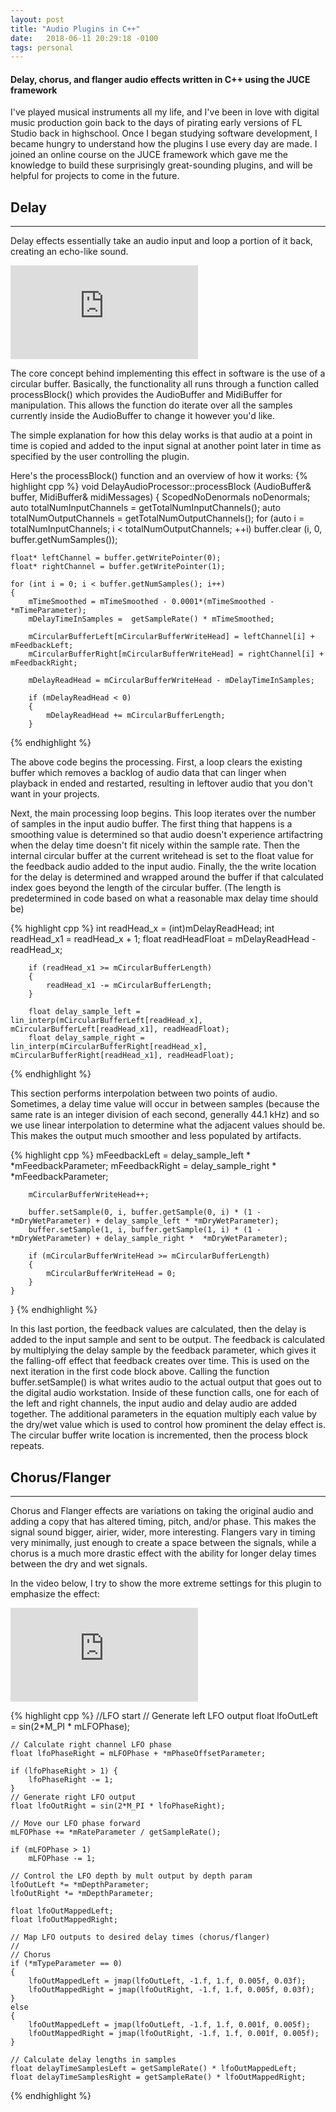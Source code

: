 ```yaml
---
layout: post
title: "Audio Plugins in C++"
date:   2018-06-11 20:29:18 -0100
tags: personal
---
```


#### Delay, chorus, and flanger audio effects written in C++ using the JUCE framework

I've played musical instruments all my life, and I've been in love with digital music production
goin back to the days of pirating early versions of FL Studio back in highschool. Once I began studying
software development, I became hungry to understand how the plugins I use every day are made. I joined an
online course on the JUCE framework which gave me the knowledge to build these surprisingly great-sounding
plugins, and will be helpful for projects to come in the future.


## Delay
----
 
Delay effects essentially take an audio input and loop a portion of it back, creating an echo-like sound.
<div style="width: 100%; margin: auto auto auto auto;">
    <div class="ytcontainer">
        <iframe class="ytframe" src="https://www.youtube.com/embed/avp0D5dOahk"
         frameborder="0" allowfullscreen></iframe>
    </div>
</div>
 
The core concept behind implementing this effect in software is the use of a circular buffer. Basically, the functionality all runs through a function
called processBlock() which provides the AudioBuffer and MidiBuffer for manipulation. This allows the function do iterate over all the samples currently inside the AudioBuffer to change it however you'd like.

The simple explanation for how this delay works is that audio at a point in time is copied and added to the input signal at another point later in time as specified by the user controlling the plugin.


Here's the processBlock() function and an overview of how it works:
{% highlight cpp %}
void DelayAudioProcessor::processBlock (AudioBuffer<float>& buffer, MidiBuffer& midiMessages)
{
    ScopedNoDenormals noDenormals;
    auto totalNumInputChannels  = getTotalNumInputChannels();
    auto totalNumOutputChannels = getTotalNumOutputChannels();
    for (auto i = totalNumInputChannels; i < totalNumOutputChannels; ++i)
        buffer.clear (i, 0, buffer.getNumSamples());
    
    float* leftChannel = buffer.getWritePointer(0);
    float* rightChannel = buffer.getWritePointer(1);
    
    for (int i = 0; i < buffer.getNumSamples(); i++)
    {
        mTimeSmoothed = mTimeSmoothed - 0.0001*(mTimeSmoothed - *mTimeParameter);
        mDelayTimeInSamples =  getSampleRate() * mTimeSmoothed;
        
        mCircularBufferLeft[mCircularBufferWriteHead] = leftChannel[i] + mFeedbackLeft;
        mCircularBufferRight[mCircularBufferWriteHead] = rightChannel[i] + mFeedbackRight;
        
        mDelayReadHead = mCircularBufferWriteHead - mDelayTimeInSamples;
        
        if (mDelayReadHead < 0)
        {
            mDelayReadHead += mCircularBufferLength;
        }
{% endhighlight %}

The above code begins the processing. First, a loop clears the existing buffer which removes a backlog of audio data that can linger when playback in ended and restarted, resulting in leftover audio that you don't want in your projects.

Next, the main processing loop begins. This loop iterates over the number of samples in the input audio buffer. The first thing that happens is a smoothing value is determined so that audio doesn't experience artifactring when the delay time doesn't fit nicely within the sample rate. Then the internal circular buffer at the current writehead is set to the float value for the feedback audio added to the input audio. Finally, the the write location for the delay is determined and wrapped around the buffer if that calculated index goes beyond the length of the circular buffer. (The length is predetermined in code based on what a reasonable max delay time should be)

{% highlight cpp %}
        int readHead_x = (int)mDelayReadHead;
        int readHead_x1 = readHead_x + 1;
        float readHeadFloat = mDelayReadHead - readHead_x;
        
        if (readHead_x1 >= mCircularBufferLength)
        {
            readHead_x1 -= mCircularBufferLength;
        }
        
        float delay_sample_left = lin_interp(mCircularBufferLeft[readHead_x], mCircularBufferLeft[readHead_x1], readHeadFloat);
        float delay_sample_right = lin_interp(mCircularBufferRight[readHead_x], mCircularBufferRight[readHead_x1], readHeadFloat);
{% endhighlight %}
 

This section performs interpolation between two points of audio. Sometimes, a delay time value will occur in between samples (because the same rate is an integer division of each second, generally 44.1 kHz) and so we use linear interpolation to determine what the adjacent values should be. This makes the output much smoother and less populated by artifacts.

{% highlight cpp %}
        mFeedbackLeft = delay_sample_left * *mFeedbackParameter;
        mFeedbackRight = delay_sample_right * *mFeedbackParameter;
        
        mCircularBufferWriteHead++;
        
        buffer.setSample(0, i, buffer.getSample(0, i) * (1 - *mDryWetParameter) + delay_sample_left * *mDryWetParameter);
        buffer.setSample(1, i, buffer.getSample(1, i) * (1 - *mDryWetParameter) + delay_sample_right *  *mDryWetParameter);
        
        if (mCircularBufferWriteHead >= mCircularBufferLength)
        {
            mCircularBufferWriteHead = 0;
        }
    }
}
{% endhighlight %}
 

In this last portion, the feedback values are calculated, then the delay is added to the input sample and sent to be output. The feedback is calculated by multiplying the delay sample by the feedback parameter, which gives it the falling-off effect that feedback creates over time. This is used on the next iteration in the first code block above. Calling the function buffer.setSample() is what writes audio to the actual output that goes out to the digital audio workstation. Inside of these function calls, one for each of the left and right channels, the input audio and delay audio are added together. The additional parameters in the equation multiply each value by the dry/wet value which is used to control how prominent the delay effect is. The circular buffer write location is incremented, then the process block repeats.


## Chorus/Flanger
----

Chorus and Flanger effects are variations on taking the original audio and adding a copy that has altered timing, pitch, and/or phase. This makes the signal sound bigger, airier, wider, more interesting. Flangers vary in timing very minimally, just enough to create a space between the signals, while a chorus is a much more drastic effect with the ability for longer delay times between the dry and wet signals.


In the video below, I try to show the more extreme settings for this plugin to emphasize the effect:

<div style="width: 100%; margin: auto auto auto auto;">
    <div class="ytcontainer">
        <iframe class="ytframe" src="https://www.youtube.com/embed/iTT6ywb1PUo"
         frameborder="0" allowfullscreen></iframe>
    </div>
</div>

{% highlight cpp %}
    //LFO start
    // Generate left LFO output
    float lfoOutLeft = sin(2*M_PI * mLFOPhase);

    // Calculate right channel LFO phase
    float lfoPhaseRight = mLFOPhase + *mPhaseOffsetParameter;

    if (lfoPhaseRight > 1) {
        lfoPhaseRight -= 1;
    }
    // Generate right LFO output
    float lfoOutRight = sin(2*M_PI * lfoPhaseRight);

    // Move our LFO phase forward
    mLFOPhase += *mRateParameter / getSampleRate();

    if (mLFOPhase > 1)
        mLFOPhase -= 1;

    // Control the LFO depth by mult output by depth param
    lfoOutLeft *= *mDepthParameter;
    lfoOutRight *= *mDepthParameter;

    float lfoOutMappedLeft;
    float lfoOutMappedRight;

    // Map LFO outputs to desired delay times (chorus/flanger)
    //
    // Chorus
    if (*mTypeParameter == 0)
    {
        lfoOutMappedLeft = jmap(lfoOutLeft, -1.f, 1.f, 0.005f, 0.03f);
        lfoOutMappedRight = jmap(lfoOutRight, -1.f, 1.f, 0.005f, 0.03f);
    }
    else
    {
        lfoOutMappedLeft = jmap(lfoOutLeft, -1.f, 1.f, 0.001f, 0.005f);
        lfoOutMappedRight = jmap(lfoOutRight, -1.f, 1.f, 0.001f, 0.005f);
    }

    // Calculate delay lengths in samples
    float delayTimeSamplesLeft = getSampleRate() * lfoOutMappedLeft;
    float delayTimeSamplesRight = getSampleRate() * lfoOutMappedRight;
{% endhighlight %}

